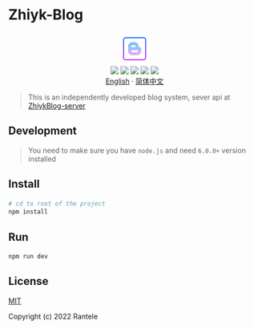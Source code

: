 # Zhiyk-Blog

<p align='center'>
<img src="./public/logo1.png"><br/>
<a href='https://vuejs.org/' target='_blank'><img src="https://img.shields.io/badge/vue-v3.2.37-brightgreen?style=flat&logo=Vue.js"></a>
<a href='https://vitejs.dev/' target='_blank'><img src="https://img.shields.io/badge/vite-v3.1.0-brightgreen?style=flat&logo=Vite"></a>
<a href='https://www.typescriptlang.org/' target='_blank'><img src="https://img.shields.io/badge/typescript-v4.6.4-brightgreen?style=flat&logo=typescript"></a>
<a href='https://nodejs.org/' target='_blank'><img src="https://img.shields.io/badge/node-v16.16.0-brightgreen?style=flat&logo=Nodedotjs"></a>
  <a href='https://www.npmjs.com/' target='_blank'><img src="https://img.shields.io/badge/npm-v8.12.1-brightgreen?style=flat&logo=npm"></a>
  <br/>
  <a href='https://github.com/Rantele/ZhiykBlog/blob/main/README.md' target='_blank'>English</a>
  ·
  <a href='https://github.com/Rantele/ZhiykBlog/blob/main/README-cn.md' target='_blank'>简体中文</a>
</p>

> This is an independently developed blog system, sever api at [ZhiykBlog-server]()

## Development

> You need to make sure you have `node.js` and need `6.0.0+` version installed

## Install

```sh
# cd to root of the project
npm install
```

## Run

```sh
npm run dev
```

## License

[MIT](https://opensource.org/licenses/MIT)

Copyright (c) 2022 Rantele
